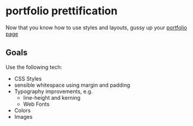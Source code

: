 # portfolio prettification

Now that you know how to use styles and layouts, gussy up your [portfolio page](portfolio_page.md)

## Goals

Use the following tech:

* CSS Styles
* sensible whitespace using margin and padding
* Typography improvements, e.g.
  * line-height and kerning
  * Web Fonts
* Colors
* Images

